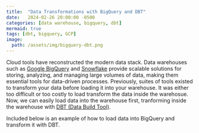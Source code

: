 ```yaml
---
title:  "Data Transformations with BigQuery and DBT"
date:   2024-02-26 20:00:00 -0500
categories: [data warehouse, bigquery, dbt]
mermaid: true
tags: [dbt, bigquery, GCP]
image:
  path: /assets/img/bigquery-dbt.png
---
```


  Cloud tools have reconstructed the modern data stack.  Data warehouses such as [Google BigQuery](https://cloud.google.com/bigquery) and [Snowflake](https://www.snowflake.com/en/) provide scalable solutions for storing, analyzing, and managing large volumes of data, making them essential tools for data-driven processes.  Previously, suites of tools existed to transform your data before loading it into your warehouse.  It was either too difficult or too costly to load transform the data inside the warehosue.  Now, we can easily load data into the warehouse first, tranforming inside the warehouse with [DBT (Data Build Tool)](https://www.getdbt.com/product/what-is-dbt).

Included below is an example of how to load data into BigQuery and transform it with DBT.